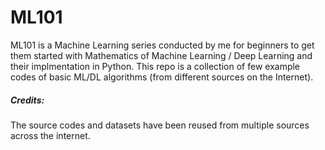 # ML101 
ML101 is a Machine Learning series conducted by me for beginners to get them started with Mathematics of Machine Learning / Deep Learning and their implmentation in Python. This repo is a collection of few example codes of basic ML/DL algorithms (from different sources on the Internet). 

##### Credits:
The source codes and datasets have been reused from multiple sources across the internet. 
